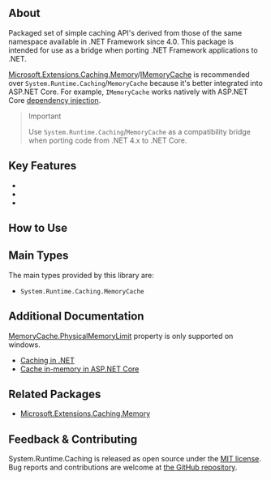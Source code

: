 ## About

<!-- A description of the package and where one can find more documentation -->

Packaged set of simple caching API's derived from those of the same namespace available in .NET Framework since 4.0. This package is intended for use as a bridge when porting .NET Framework applications to .NET.

[Microsoft.Extensions.Caching.Memory](https://www.nuget.org/packages/Microsoft.Extensions.Caching.Memory/)/[IMemoryCache](https://learn.microsoft.com/aspnet/core/performance/caching/memory?view=aspnetcore-7.0) is recommended over `System.Runtime.Caching`/`MemoryCache` because it's better integrated into ASP.NET Core. For example, `IMemoryCache` works natively with ASP.NET Core [dependency injection](https://learn.microsoft.com/aspnet/core/fundamentals/dependency-injection?view=aspnetcore-7.0).

> > [!IMPORTANT]
>  Use `System.Runtime.Caching`/`MemoryCache` as a compatibility bridge when porting code from .NET 4.x to .NET Core.


## Key Features

<!-- The key features of this package -->

*
*
*

## How to Use

<!-- A compelling example on how to use this package with code, as well as any specific guidelines for when to use the package -->

## Main Types

<!-- The main types provided in this library -->

The main types provided by this library are:

* `System.Runtime.Caching.MemoryCache`

## Additional Documentation

<!-- Links to further documentation -->

[MemoryCache.PhysicalMemoryLimit](https://learn.microsoft.com/dotnet/api/system.runtime.caching.memorycache.physicalmemorylimit?view=dotnet-plat-ext-7.0) property is only supported on windows.

* [Caching in .NET](https://learn.microsoft.com/dotnet/core/extensions/caching)
* [Cache in-memory in ASP.NET Core](https://learn.microsoft.com/aspnet/core/performance/caching/memory?view=aspnetcore-7.0 )

## Related Packages

<!-- The related packages associated with this package -->

* [Microsoft.Extensions.Caching.Memory](https://www.nuget.org/packages/Microsoft.Extensions.Caching.Memory/)

## Feedback & Contributing

<!-- How to provide feedback on this package and contribute to it -->

System.Runtime.Caching is released as open source under the [MIT license](https://licenses.nuget.org/MIT). Bug reports and contributions are welcome at [the GitHub repository](https://github.com/dotnet/runtime).